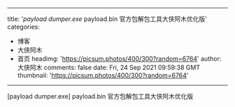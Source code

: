 
---
title: '_payload dumper.exe_ payload.bin 官方包解包工具大侠阿木优化版'
categories: 
 - 博客
 - 大侠阿木
 - 首页
headimg: 'https://picsum.photos/400/300?random=6764'
author: 大侠阿木
comments: false
date: Fri, 24 Sep 2021 09:59:38 GMT
thumbnail: 'https://picsum.photos/400/300?random=6764'
---

<div>   
[payload dumper.exe] payload.bin 官方包解包工具大侠阿木优化版  
</div>
            